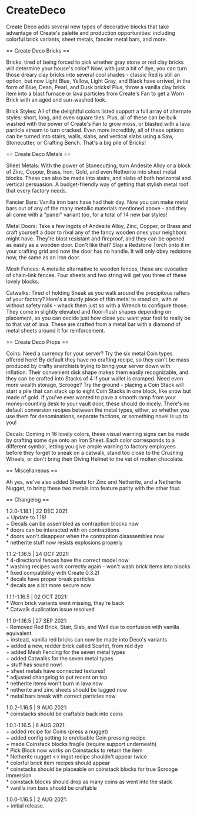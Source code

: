 # CreateDeco

Create Deco adds several new types of decorative blocks that take advantage of Create's palette and production opportunities: including colorful brick variants, sheet metals, fancier metal bars, and more.


== Create Deco Bricks ==

Bricks: tired of being forced to pick whether gray stone or red clay bricks will determine your house's color? Now, with just a bit of dye, you can turn those dreary clay bricks into several cool shades - classic Red is still an option, but now Light Blue, Yellow, Light Gray, and Black have arrived, in the form of Blue, Dean, Pearl, and Dusk bricks! Plus, throw a vanilla clay brick item into a blast furnace or lava particles from Create's Fan to get a Worn Brick with an aged and sun-washed look.


Brick Styles: All of the delightful colors listed support a full array of alternate styles: short, long, and even square tiles. Plus, all of these can be bulk washed with the power of Create's Fan to grow moss, or blasted with a lava particle stream to turn cracked. Even more incredibly, all of these options can be turned into stairs, walls, slabs, and vertical slabs using a Saw, Stonecutter, or Crafting Bench. That's a big pile of Bricks!


== Create Deco Metals ==

Sheet Metals: With the power of Stonecutting, turn Andesite Alloy or a block of Zinc, Copper, Brass, Iron, Gold, and even Netherite into sheet metal blocks. These can also be made into stairs, and slabs of both horizontal and vertical persuasion. A budget-friendly way of getting that stylish metal roof that every factory needs.


Fancier Bars: Vanilla iron bars have had their day. Now you can make metal bars out of any of the many metallic materials mentioned above - and they all come with a "panel" variant too, for a total of 14 new bar styles!


Metal Doors: Take a few ingots of Andesite Alloy, Zinc, Copper, or Brass and craft yourself a door to rival any of the fancy wooden ones your neighbors might have. They're blast resistant and fireproof, and they can be opened as easily as a wooden door. Don't like that? Slap a Redstone Torch onto it in your crafting grid and now the door has no handle. It will only obey redstone now, the same as an Iron door.


Mesh Fences: A metallic alternative to wooden fences, these are evocative of chain-link fences. Four sheets and two string will get you three of these lovely blocks.


Catwalks: Tired of holding Sneak as you walk around the precipitous rafters of your factory? Here's a sturdy piece of thin metal to stand on, with or without safety rails - whack them just so with a Wrench to configure those. They come in slightly elevated and floor-flush shapes depending on placement, so you can decide just how close you want your feet to really be to that vat of lava. These are crafted from a metal bar with a diamond of metal sheets around it for reinforcement.


== Create Deco Props ==

Coins: Need a currency for your server? Try the six metal Coin types offered here! By default they have no crafting recipe, so they can't be mass produced by crafty anarchists trying to bring your server down with inflation. Their convenient disk shape makes them easily recognizable, and they can be crafted into Stacks of 4 if your wallet is cramped. Need even more wealth storage, Scrooge? Try the ground - placing a Coin Stack will start a pile that can stack up to eight Coin Stacks in one block, like snow but made of gold. If you've ever wanted to pave a smooth ramp from your money-counting desk to your vault door, these should do nicely. There's no default conversion recipes between the metal types, either, so whether you use them for denominations, separate factions, or something novel is up to you!


Decals: Coming in 16 lovely colors, these visual warning signs can be made by crafting some dye onto an Iron Sheet. Each color corresponds to a different symbol, letting you give ample warning to factory employees before they forget to sneak on a catwalk, stand too close to the Crushing Wheels, or don't bring their Diving Helmet to the vat of molten chocolate.


== Miscellaneous ==

Ah yes, we've also added Sheets for Zinc and Netherite, and a Netherite Nugget, to bring these two metals into feature parity with the other four.

== Changelog ==

1.2.0-1.18.1 | 22 DEC 2021:  
 \+ Update to 1.18!  
 \+ Decals can be assembled as contraption blocks now  
 \* doors can be interacted with on contraptions  
 \* doors won't disappear when the contraption disassembles now  
 \* netherite stuff now resists explosions properly

1.1.2-1.16.5 | 24 OCT 2021:  
 \* 4-directional fences have the correct model now  
 \* washing recipes work correctly again - won't wash brick items into blocks  
 \* fixed compatibliity with Create 0.3.2f  
 \* decals have proper break particles  
 \* decals are a bit more secure now

1.1.1-1.16.5 | 02 OCT 2021:  
 \* Worn brick variants went missing, they're back  
 \* Catwalk duplication issue resolved  

1.1.0-1.16.5 | 27 SEP 2021:  
 \- Removed Red Brick, Stair, Slab, and Wall due to confusion with vanilla equivalent  
 \+ instead, vanilla red bricks can now be made into Deco's variants  
 \+ added a new, redder brick called Scarlet, from red dye  
 \+ added Mesh Fencing for the seven metal types  
 \+ added Catwalks for the seven metal types  
 \+ stuff has sound now!  
 \+ sheet metals have connected textures!  
 \* adjusted changelog to put recent on top  
 \* netherite items won't burn in lava now  
 \* netherite and zinc sheets should be tagged now  
 \* metal bars break with correct particles now
 
1.0.2-1.16.5 | 9 AUG 2021:  
 \* coinstacks should be craftable back into coins
 
1.0.1-1.16.5 | 6 AUG 2021:  
 \+ added recipe for Coins (press a nugget)  
 \+ added config setting to en/disable Coin pressing recipe  
 \+ made Coinstack blocks fragile (require support underneath)  
 \* Pick Block now works on Coinstacks to return the item  
 \* Netherite nugget <-> ingot recipe shouldn't appear twice  
 \* colorful brick item recipes should appear  
 \* coinstacks should be placeable on coinstack blocks for true Scrooge immersion  
 \* coinstack blocks should drop as many coins as went into the stack  
 \* vanilla iron bars should be craftable

1.0.0-1.16.5 | 2 AUG 2021:  
 \+ initial release.